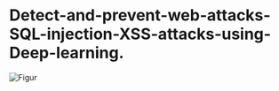 # Detect-and-prevent-web-attacks-SQL-injection-XSS-attacks-using-Deep-learning.
![Figur](https://user-images.githubusercontent.com/54780924/127995928-b49b7be3-a815-4ad0-8de1-6fb27850146c.jpg)

